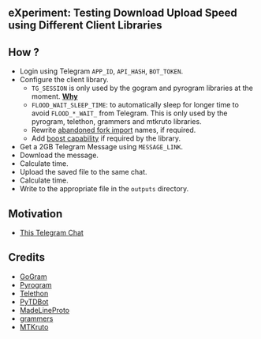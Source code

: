 ## eXperiment: Testing Download Upload Speed using Different Client Libraries

## How ?

- Login using Telegram `APP_ID`, `API_HASH`, `BOT_TOKEN`.
- Configure the client library.
    - `TG_SESSION` is only used by the gogram and pyrogram libraries at the moment. [**Why**](https://t.me/TG_Lore/22)
    - `FLOOD_WAIT_SLEEP_TIME`: to automatically sleep for longer time to avoid `FLOOD_*_WAIT_` from Telegram. This is only used by the pyrogram, telethon, grammers and mtkruto libraries.
    - Rewrite [abandoned fork import](https://github.com/TelegramPlayGround/bmt/blob/dacbca3/.github/workflows/hydrogram.yml#L31) names, if required.
    - Add [boost capability](https://github.com/TelegramPlayGround/bmt/blob/ed7f6ae/scripts/python/p2.py#L40) if required by the library.
- Get a 2GB Telegram Message using `MESSAGE_LINK`.
- Download the message.
- Calculate time.
- Upload the saved file to the same chat.
- Calculate time.
- Write to the appropriate file in the `outputs` directory.

## Motivation

- [This Telegram Chat](https://t.me/gogrammers/703819)

## Credits

- [GoGram](https://github.com/AmarnathCJD)
- [Pyrogram](https://github.com/delivrance)
- [Telethon](https://github.com/Lonami)
- [PyTDBot](https://github.com/AYMENJD/tdjson)
- [MadeLineProto](https://github.com/danog)
- [grammers](https://github.com/Lonami)
- [MTKruto](https://github.com/rojvv)
